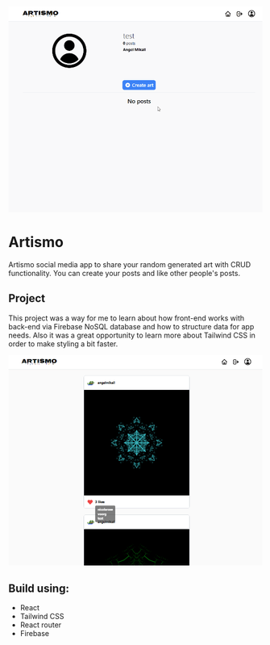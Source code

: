 ![](src/images/addPost.gif)

# Artismo

Artismo social media app to share your random generated art with CRUD functionality. You can create your posts and like other people's posts.

## Project

This project was a way for me to learn about how front-end works with back-end via Firebase NoSQL database and how to structure data for app needs.
Also it was a great opportunity to learn more about Tailwind CSS in order to make styling a bit faster.

![](src/images/likedPost.png)

## Build using:

- React
- Tailwind CSS
- React router
- Firebase
